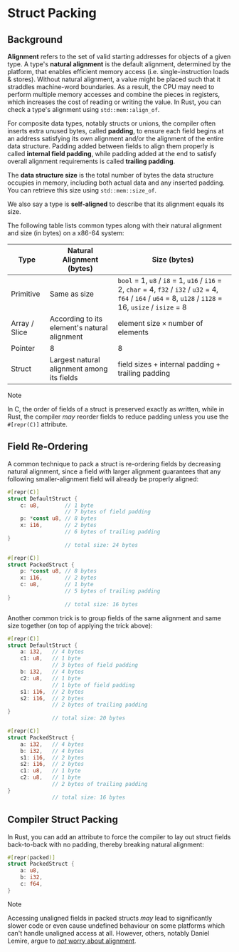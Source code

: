 # Struct Packing

## Background

**Alignment** refers to the set of valid starting addresses for objects of a given type. A type's **natural alignment** is the default alignment, determined by the platform, that enables efficient memory access (i.e. single-instruction loads & stores). Without natural alignment, a value might be placed such that it straddles machine-word boundaries. As a result, the CPU may need to perform multiple memory accesses and combine the pieces in registers, which increases the cost of reading or writing the value. In Rust, you can check a type's alignment using `std::mem::align_of`.

For composite data types, notably structs or unions, the compiler often inserts extra unused bytes, called **padding**, to ensure each field begins at an address satisfying its own alignment and/or the alignment of the entire data structure. Padding added between fields to align them properly is called **internal field padding**, while padding added at the end to satisfy overall alignment requirements is called **trailing padding**.

The **data structure size** is the total number of bytes the data structure occupies in memory, including both actual data and any inserted padding. You can retrieve this size using `std::mem::size_of`.

We also say a type is **self-aligned** to describe that its alignment equals its size.

The following table lists common types along with their natural alignment and size (in bytes) on a x86-64 system:

| Type | Natural Alignment (bytes) | Size (bytes) |
|------|----------------------------------------------|--------------|
| Primitive | Same as size | `bool` = 1, `u8` / `i8` = 1, `u16` / `i16` = 2, `char` = 4, `f32` / `i32` / `u32` = 4, `f64` / `i64` / `u64` = 8, `u128` / `i128` = 16, `usize` / `isize` = 8 |
| Array / Slice | According to its element's natural alignment | $\text{element size} \times \text{number of elements}$ |
| Pointer | 8 | 8 |
| Struct | Largest natural alignment among its fields | $\text{field sizes} + \text{internal padding} + \text{trailing padding}$ |



> [!note]
> In C, the order of fields of a struct is preserved exactly as written, while in Rust, the compiler _may_ reorder fields to reduce padding unless you use the `#[repr(C)]` attribute.

## Field Re-Ordering

A common technique to pack a struct is re-ordering fields by decreasing natural alignment, since a field with larger alignment guarantees that any following smaller-alignment field will already be properly aligned:

```rust
#[repr(C)]
struct DefaultStruct {
    c: u8,        // 1 byte
                  // 7 bytes of field padding
    p: *const u8, // 8 bytes
    x: i16,       // 2 bytes
                  // 6 bytes of trailing padding
}
                  // total size: 24 bytes
```

```rust
#[repr(C)]
struct PackedStruct {
    p: *const u8, // 8 bytes
    x: i16,       // 2 bytes
    c: u8,        // 1 byte
                  // 5 bytes of trailing padding
}
                  // total size: 16 bytes
```

Another common trick is to group fields of the same alignment and same size together (on top of applying the trick above):

```rust
#[repr(C)]
struct DefaultStruct {
    a: i32,   // 4 bytes
    c1: u8,   // 1 byte
              // 3 bytes of field padding
    b: i32,   // 4 bytes
    c2: u8,   // 1 byte
              // 1 byte of field padding
    s1: i16,  // 2 bytes
    s2: i16,  // 2 bytes
              // 2 bytes of trailing padding
}
              // total size: 20 bytes
```

```rust
#[repr(C)]
struct PackedStruct {
    a: i32,   // 4 bytes
    b: i32,   // 4 bytes
    s1: i16,  // 2 bytes
    s2: i16,  // 2 bytes
    c1: u8,   // 1 byte
    c2: u8,   // 1 byte
              // 2 bytes of trailing padding
}
              // total size: 16 bytes
```

## Compiler Struct Packing

In Rust, you can add an attribute to force the compiler to lay out struct fields back-to-back with no padding, thereby breaking natural alignment:

```rust
#[repr(packed)]
struct PackedStruct {
    a: u8,
    b: i32,
    c: f64,
}
```

> [!note]
> Accessing unaligned fields in packed structs _may_ lead to significantly slower code or even cause undefined behaviour on some platforms which can't handle unaligned access at all. However, others, notably Daniel Lemire, argue to [_not_ worry about alignment](https://lemire.me/blog/2025/07/14/dot-product-on-misaligned-data/#:~:text=you%20should%20generally%20no%20worry%20about%20alignment%20when%20optimizing%20your%20code).

